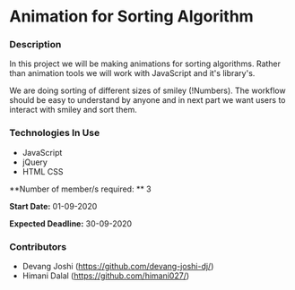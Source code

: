 # **Animation for Sorting Algorithm**

### **Description**
In this project we will be making animations for sorting algorithms.
Rather than animation tools we will work with JavaScript and it's library's.

We are doing sorting of different sizes of smiley (!Numbers).
The workflow should be easy to understand by anyone and in next part we want users to interact with smiley and sort them.

### **Technologies In Use**
* JavaScript
* jQuery
* HTML CSS

**Number of member/s required: ** 3

**Start Date:** 01-09-2020  

**Expected Deadline:** 30-09-2020

### **Contributors**
* Devang Joshi (https://github.com/devang-joshi-dj/)
* Himani Dalal (https://github.com/himani027/)

